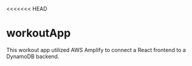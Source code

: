 <<<<<<< HEAD
# workoutApp
This workout app utilized AWS Amplify to connect a React frontend to a DynamoDB backend.

